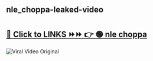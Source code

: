 
 ## nle_choppa-leaked-video 

# <h2><a href="https://clipsfans.com/nle_choppa&ref=git">🔗 Click to LINKS ⏩⏩ 👉 🟢 nle choppa </a></h2>

<a href="https://clipsfans.com/nle_choppa&ref=git" rel="nofollow" data-target="animated-image.originalLink"><img src="https://i.ibb.co.com/xMMVF88/686577567.gif" alt="Viral Video Original" style="max-width: 100%; display: inline-block;" data-target="animated-image.originalImage"></a>
